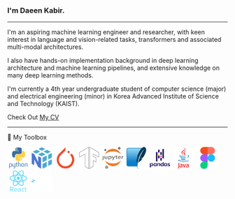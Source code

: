  ### I'm Daeen Kabir.
---

I'm an aspiring machine learning engineer and researcher, with keen interest in language and vision-related tasks, transformers and associated multi-modal architectures.

I also have hands-on implementation background in deep learning architecture and machine learning pipelines, and extensive knowledge on many deep learning methods.

I'm currently a 4th year undergraduate student of computer science (major) and electrical engineering (minor) in Korea Advanced Institute of Science and Technology (KAIST).

Check Out [My CV](https://drive.google.com/file/d/1H4GaFBWvJ7GqQXyhVt3K-imB1BHTKOrX/view?usp=sharing)

---

🧰 My Toolbox

<img src=https://github.com/devicons/devicon/blob/master/icons/python/python-original-wordmark.svg alt="Python logo" width="50" height="50"> <img src=https://github.com/devicons/devicon/blob/master/icons/numpy/numpy-original.svg alt="NumPy logo" width="50" height="50"> <img src=https://github.com/devicons/devicon/blob/master/icons/pytorch/pytorch-original.svg alt="PyTorch logo" width="50" height="50"> <img src=https://github.com/devicons/devicon/blob/master/icons/tensorflow/tensorflow-line.svg alt="Tensorflow logo" width="50" height="50"> <img src=https://github.com/devicons/devicon/blob/master/icons/jupyter/jupyter-original-wordmark.svg alt="Jupyter logo" width="50" height="50"> <img src=https://github.com/devicons/devicon/blob/master/icons/sqlite/sqlite-original.svg alt="SQLite logo" width="50" height="50"> <img src=https://github.com/devicons/devicon/blob/master/icons/pandas/pandas-original-wordmark.svg alt="Pandas logo" width="50" height="50"> <img src=https://github.com/devicons/devicon/blob/master/icons/java/java-original-wordmark.svg alt="Java logo" width="50" height="50"> <img src=https://github.com/devicons/devicon/blob/master/icons/figma/figma-original.svg alt="Figma logo" width="50" height="50"> <img src=https://github.com/devicons/devicon/blob/master/icons/react/react-original-wordmark.svg alt="React logo" width="50" height="50"> <img src=https://github.com/devicons/devicon/blob/master/icons/tailwindcss/tailwindcss-original-wordmark.svg alt="TailWindCSS logo" width="50" height="50">


<!--
**Daeen/Daeen** is a ✨ _special_ ✨ repository because its `README.md` (this file) appears on your GitHub profile.

Here are some ideas to get you started:

- 🔭 I’m currently working on ...
- 🌱 I’m currently learning ...
- 👯 I’m looking to collaborate on ...
- 🤔 I’m looking for help with ...
- 💬 Ask me about ...
- 📫 How to reach me: ...
- 😄 Pronouns: ...
- ⚡ Fun fact: ...
-->
